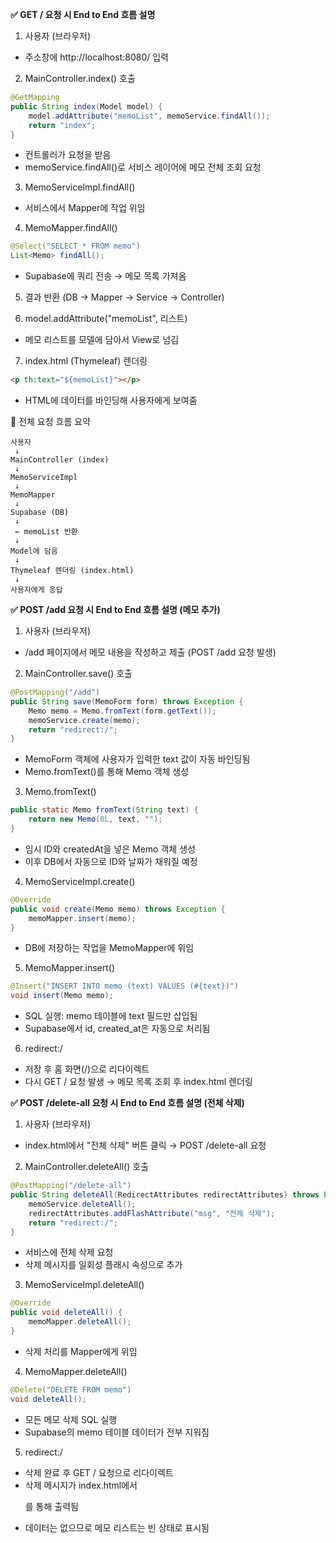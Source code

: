 **✅ GET / 요청 시 End to End 흐름 설명**

1. 사용자 (브라우저)
- 주소창에 http://localhost:8080/ 입력

2. MainController.index() 호출

```java
@GetMapping
public String index(Model model) {
    model.addAttribute("memoList", memoService.findAll());
    return "index";
}
```
- 컨트롤러가 요청을 받음
- memoService.findAll()로 서비스 레이어에 메모 전체 조회 요청

3. MemoServiceImpl.findAll()
- 서비스에서 Mapper에 작업 위임

4. MemoMapper.findAll()

```java
@Select("SELECT * FROM memo")
List<Memo> findAll();
```
- Supabase에 쿼리 전송 → 메모 목록 가져옴

5. 결과 반환 (DB → Mapper → Service → Controller)

6. model.addAttribute("memoList", 리스트)

- 메모 리스트를 모델에 담아서 View로 넘김

7. index.html (Thymeleaf) 렌더링

```html
<p th:text="${memoList}"></p>
```
- HTML에 데이터를 바인딩해 사용자에게 보여줌

🔄 전체 요청 흐름 요약

```plaintext
사용자
 ↓
MainController (index)
 ↓
MemoServiceImpl
 ↓
MemoMapper
 ↓
Supabase (DB)
 ↓
 ← memoList 반환
 ↓
Model에 담음
 ↓
Thymeleaf 렌더링 (index.html)
 ↓
사용자에게 응답
```

**✅ POST /add 요청 시 End to End 흐름 설명 (메모 추가)**

1. 사용자 (브라우저)

- /add 페이지에서 메모 내용을 작성하고 제출 (POST /add 요청 발생)

2. MainController.save() 호출

```java
@PostMapping("/add")
public String save(MemoForm form) throws Exception {
    Memo memo = Memo.fromText(form.getText());
    memoService.create(memo);
    return "redirect:/";
}
```

- MemoForm 객체에 사용자가 입력한 text 값이 자동 바인딩됨
- Memo.fromText()를 통해 Memo 객체 생성

3. Memo.fromText()

```java
public static Memo fromText(String text) {
    return new Memo(0L, text, "");
}
```

- 임시 ID와 createdAt을 넣은 Memo 객체 생성
- 이후 DB에서 자동으로 ID와 날짜가 채워질 예정

4. MemoServiceImpl.create()

```java
@Override
public void create(Memo memo) throws Exception {
    memoMapper.insert(memo);
}
```

- DB에 저장하는 작업을 MemoMapper에 위임

5. MemoMapper.insert()

```java
@Insert("INSERT INTO memo (text) VALUES (#{text})")
void insert(Memo memo);
```

- SQL 실행: memo 테이블에 text 필드만 삽입됨
- Supabase에서 id, created_at은 자동으로 처리됨

6. redirect:/

- 저장 후 홈 화면(/)으로 리다이렉트
- 다시 GET / 요청 발생 → 메모 목록 조회 후 index.html 렌더링


**✅ POST /delete-all 요청 시 End to End 흐름 설명 (전체 삭제)**

1. 사용자 (브라우저)
- index.html에서 "전체 삭제" 버튼 클릭 → POST /delete-all 요청

2. MainController.deleteAll() 호출

```java
@PostMapping("/delete-all")
public String deleteAll(RedirectAttributes redirectAttributes) throws Exception {
    memoService.deleteAll();
    redirectAttributes.addFlashAttribute("msg", "전체 삭제");
    return "redirect:/";
}
```

- 서비스에 전체 삭제 요청
- 삭제 메시지를 일회성 플래시 속성으로 추가

3. MemoServiceImpl.deleteAll()

```java
@Override
public void deleteAll() {
    memoMapper.deleteAll();
}
```

- 삭제 처리를 Mapper에게 위임

4. MemoMapper.deleteAll()

```java
@Delete("DELETE FROM memo")
void deleteAll();
```

- 모든 메모 삭제 SQL 실행
- Supabase의 memo 테이블 데이터가 전부 지워짐

5. redirect:/

- 삭제 완료 후 GET / 요청으로 리다이렉트
- 삭제 메시지가 index.html에서 <p th:text="${msg}">를 통해 출력됨
- 데이터는 없으므로 메모 리스트는 빈 상태로 표시됨
